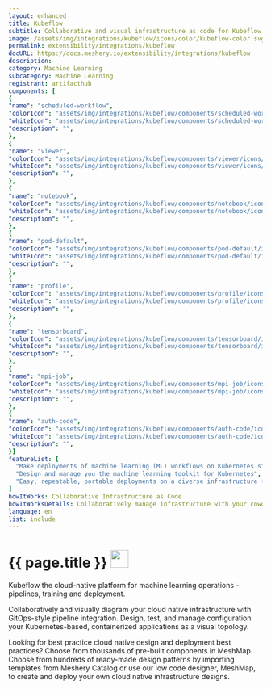 ```yaml
---
layout: enhanced
title: Kubeflow
subtitle: Collaborative and visual infrastructure as code for Kubeflow
image: /assets/img/integrations/kubeflow/icons/color/kubeflow-color.svg
permalink: extensibility/integrations/kubeflow
docURL: https://docs.meshery.io/extensibility/integrations/kubeflow
description: 
category: Machine Learning
subcategory: Machine Learning
registrant: artifacthub
components: [
{
"name": "scheduled-workflow",
"colorIcon": "assets/img/integrations/kubeflow/components/scheduled-workflow/icons/color/scheduled-workflow-color.svg",
"whiteIcon": "assets/img/integrations/kubeflow/components/scheduled-workflow/icons/white/scheduled-workflow-white.svg",
"description": "",
},
{
"name": "viewer",
"colorIcon": "assets/img/integrations/kubeflow/components/viewer/icons/color/viewer-color.svg",
"whiteIcon": "assets/img/integrations/kubeflow/components/viewer/icons/white/viewer-white.svg",
"description": "",
},
{
"name": "notebook",
"colorIcon": "assets/img/integrations/kubeflow/components/notebook/icons/color/notebook-color.svg",
"whiteIcon": "assets/img/integrations/kubeflow/components/notebook/icons/white/notebook-white.svg",
"description": "",
},
{
"name": "pod-default",
"colorIcon": "assets/img/integrations/kubeflow/components/pod-default/icons/color/pod-default-color.svg",
"whiteIcon": "assets/img/integrations/kubeflow/components/pod-default/icons/white/pod-default-white.svg",
"description": "",
},
{
"name": "profile",
"colorIcon": "assets/img/integrations/kubeflow/components/profile/icons/color/profile-color.svg",
"whiteIcon": "assets/img/integrations/kubeflow/components/profile/icons/white/profile-white.svg",
"description": "",
},
{
"name": "tensorboard",
"colorIcon": "assets/img/integrations/kubeflow/components/tensorboard/icons/color/tensorboard-color.svg",
"whiteIcon": "assets/img/integrations/kubeflow/components/tensorboard/icons/white/tensorboard-white.svg",
"description": "",
},
{
"name": "mpi-job",
"colorIcon": "assets/img/integrations/kubeflow/components/mpi-job/icons/color/mpi-job-color.svg",
"whiteIcon": "assets/img/integrations/kubeflow/components/mpi-job/icons/white/mpi-job-white.svg",
"description": "",
},
{
"name": "auth-code",
"colorIcon": "assets/img/integrations/kubeflow/components/auth-code/icons/color/auth-code-color.svg",
"whiteIcon": "assets/img/integrations/kubeflow/components/auth-code/icons/white/auth-code-white.svg",
"description": "",
}]
featureList: [
  "Make deployments of machine learning (ML) workflows on Kubernetes simple, portable and scalable. ",
  "Design and manage you the machine learning toolkit for Kubernetes",
  "Easy, repeatable, portable deployments on a diverse infrastructure (for example, experimenting on a laptop, then moving to an on-premises cluster or to the cloud)"
]
howItWorks: Collaborative Infrastructure as Code
howItWorksDetails: Collaboratively manage infrastructure with your coworkers synchronously sharing the same designs.
language: en
list: include
---
```

<h1>{{ page.title }} <img src="{{ page.image }}" style="width: 35px; height: 35px;" /></h1>

<p>
Kubeflow the cloud-native platform for machine learning operations - pipelines, training and deployment.
</p>
<p>
    Collaboratively and visually diagram your cloud native infrastructure with GitOps-style pipeline integration. Design, test, and manage configuration your Kubernetes-based, containerized applications as a visual topology.
</p>
<p>
    Looking for best practice cloud native design and deployment best practices? Choose from thousands of pre-built components in MeshMap. Choose from hundreds of ready-made design patterns by importing templates from Meshery Catalog or use our low code designer, MeshMap, to create and deploy your own cloud native infrastructure designs.
</p>
